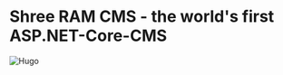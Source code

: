 # Shree RAM CMS - the world's first ASP.NET-Core-CMS
![Hugo](https://github.com/yogyogi/ASP.NET-Core-CMS/blob/master/sree-ram-cms.png.png)
